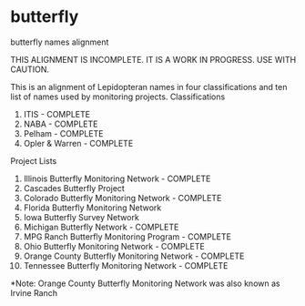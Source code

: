 # butterfly
butterfly names alignment

THIS ALIGNMENT IS INCOMPLETE. IT IS A WORK IN PROGRESS. USE WITH CAUTION.

This is an alignment of Lepidopteran names in four classifications and ten list of names used by monitoring projects.
Classifications
1. ITIS - COMPLETE
2. NABA - COMPLETE
3. Pelham - COMPLETE
4. Opler & Warren - COMPLETE

Project Lists
1. Illinois Butterfly Monitoring Network - COMPLETE
2. Cascades Butterfly Project
3. Colorado Butterfly Monitoring Network - COMPLETE
4. Florida Butterfly Monitoring Network
5. Iowa Butterfly Survey Network
6. Michigan Butterfly Network - COMPLETE
7. MPG Ranch Butterfly Monitoring Program - COMPLETE
8. Ohio Butterfly Monitoring Network - COMPLETE
9. Orange County Butterfly Monitoring Network - COMPLETE
10. Tennessee Butterfly Monitoring Network - COMPLETE

*Note: Orange County Butterfly Monitoring Network was also known as Irvine Ranch

